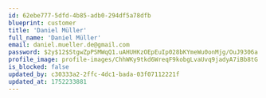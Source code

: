 ```yaml
---
id: 62ebe777-5dfd-4b85-adb0-294df5a78dfb
blueprint: customer
title: 'Daniel Müller'
full_name: 'Daniel Müller'
email: daniel.mueller.de@gmail.com
password: $2y$12$StgwZpPSMWqQ1.uAHUHKzOEpEuIp028bKYmeWu0onMjg/OuJ9306a
profile_image: profile-images/ChhWKy9tkd6WreqF9kobgLvaUvq9jadyA7iBb8tG.jpg
is_blocked: false
updated_by: c30333a2-2ffc-4dc1-bada-03f07112221f
updated_at: 1752233881
---
```

